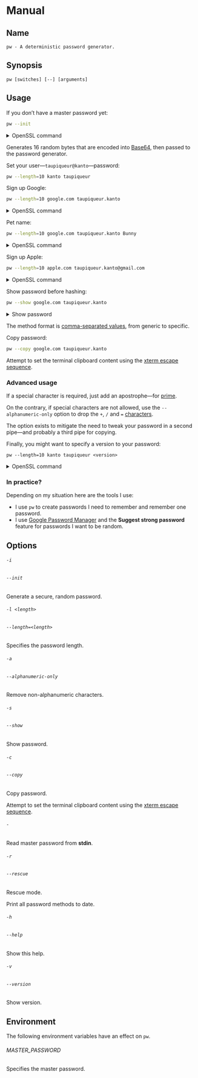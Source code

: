 # Manual

## Name

```
pw - A deterministic password generator.
```

## Synopsis

```
pw [switches] [--] [arguments]
```

## Usage

If you don’t have a master password yet:

``` sh
pw --init
```

<details><summary>OpenSSL command</summary>

``` sh
openssl rand -base64 16 | tr -d '\n' | openssl dgst -binary -sha3-512 | openssl enc -A -base64
```

</details>

Generates 16 random bytes that are encoded into [Base64], then passed to the password generator.

[Base64]: https://en.wikipedia.org/wiki/Base64

Set your user—`taupiqueur@kanto`—password:

``` sh
pw --length=10 kanto taupiqueur
```

Sign up Google:

``` sh
pw --length=10 google.com taupiqueur.kanto
```

<details><summary>OpenSSL command</summary>

``` sh
printf 'Strong password,google.com,taupiqueur.kanto' | openssl dgst -binary -sha3-512 | openssl enc -A -base64 | head -c 10
```

</details>

Pet name:

``` sh
pw --length=10 google.com taupiqueur.kanto Bunny
```

<details><summary>OpenSSL command</summary>

``` sh
printf 'Strong password,google.com,taupiqueur.kanto,Bunny' | openssl dgst -binary -sha3-512 | openssl enc -A -base64 | head -c 10
```

</details>

Sign up Apple:

``` sh
pw --length=10 apple.com taupiqueur.kanto@gmail.com
```

<details><summary>OpenSSL command</summary>

``` sh
printf 'Strong password,apple.com,taupiqueur.kanto@gmail.com' | openssl dgst -binary -sha3-512 | openssl enc -A -base64 | head -c 10
```

</details>

Show password before hashing:

``` sh
pw --show google.com taupiqueur.kanto
```

<details><summary>Show password</summary>

```
Strong password,google.com,taupiqueur.kanto
```

</details>

The method format is [comma-separated values], from generic to specific.

[Comma-separated values]: https://en.wikipedia.org/wiki/Comma-separated_values

Copy password:

``` sh
pw --copy google.com taupiqueur.kanto
```

Attempt to set the terminal clipboard content using the [xterm escape sequence].

[xterm escape sequence]: https://xfree86.org/current/ctlseqs.html#:~:text=clipboard

### Advanced usage

If a special character is required, just add an apostrophe—for [prime].

[Prime]: <https://en.wikipedia.org/wiki/Prime_(symbol)#:~:text=Use in mathematics>

On the contrary, if special characters are not allowed, use the `--alphanumeric-only` option
to drop the `+`, `/` and `=` [characters][Base64 table].

[Base64 table]: https://en.wikipedia.org/wiki/Base64#Base64_table

The option exists to mitigate the need to tweak your password in a second pipe—and probably a third pipe for copying.

Finally, you might want to specify a version to your password:

```
pw --length=10 kanto taupiqueur <version>
```

<details><summary>OpenSSL command</summary>

``` sh
printf 'Strong password,kanto,taupiqueur,<version>' | openssl dgst -binary -sha3-512 | openssl enc -A -base64 | head -c 10
```

</details>

### In practice?

Depending on my situation here are the tools I use:

- I use `pw` to create passwords I need to remember and remember one password.
- I use [Google Password Manager] and the **Suggest strong password** feature for passwords I want to be random.

[Google Password Manager]: https://passwords.google.com

## Options

###### `-i`
###### `--init`

Generate a secure, random password.

###### `-l <length>`
###### `--length=<length>`

Specifies the password length.

###### `-a`
###### `--alphanumeric-only`

Remove non-alphanumeric characters.

###### `-s`
###### `--show`

Show password.

###### `-c`
###### `--copy`

Copy password.

Attempt to set the terminal clipboard content using the [xterm escape sequence].

[xterm escape sequence]: https://xfree86.org/current/ctlseqs.html#:~:text=clipboard

###### `-`

Read master password from **stdin**.

###### `-r`
###### `--rescue`

Rescue mode.

Print all password methods to date.

###### `-h`
###### `--help`

Show this help.

###### `-v`
###### `--version`

Show version.

## Environment

The following environment variables have an effect on `pw`.

###### MASTER_PASSWORD

Specifies the master password.
